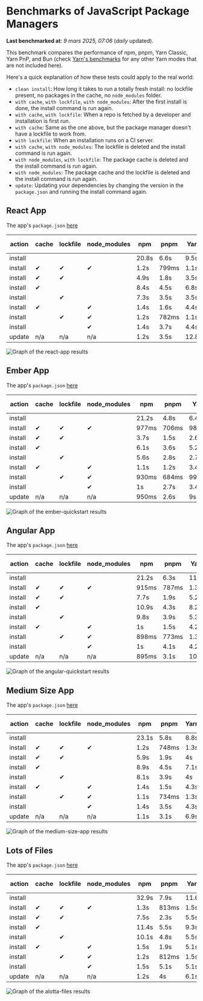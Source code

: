 # Benchmarks of JavaScript Package Managers

**Last benchmarked at**: _9 mars 2025, 07:06_ (_daily_ updated).

This benchmark compares the performance of npm, pnpm, Yarn Classic, Yarn PnP, and Bun (check [Yarn's benchmarks](https://yarnpkg.com/benchmarks) for any other Yarn modes that are not included here).

Here's a quick explanation of how these tests could apply to the real world:

- `clean install`: How long it takes to run a totally fresh install: no lockfile present, no packages in the cache, no `node_modules` folder.
- `with cache`, `with lockfile`, `with node_modules`: After the first install is done, the install command is run again.
- `with cache`, `with lockfile`: When a repo is fetched by a developer and installation is first run.
- `with cache`: Same as the one above, but the package manager doesn't have a lockfile to work from.
- `with lockfile`: When an installation runs on a CI server.
- `with cache`, `with node_modules`: The lockfile is deleted and the install command is run again.
- `with node_modules`, `with lockfile`: The package cache is deleted and the install command is run again.
- `with node_modules`: The package cache and the lockfile is deleted and the install command is run again.
- `update`: Updating your dependencies by changing the version in the `package.json` and running the install command again.

## React App

The app's `package.json` [here](./fixtures/react-app/package.json)

| action  | cache | lockfile | node_modules| npm | pnpm | Yarn | Yarn PnP | Bun |
| ---     | ---   | ---      | ---         | --- | ---  | ---  | ---      | --- |
| install |       |          |             | 20.8s | 6.6s | 9.5s | 4.4s | 1.5s |
| install | ✔     | ✔        | ✔           | 1.2s | 799ms | 1.1s | n/a | 36ms |
| install | ✔     | ✔        |             | 4.9s | 1.8s | 3.5s | 967ms | 438ms |
| install | ✔     |          |             | 8.4s | 4.5s | 6.8s | 4.1s | 429ms |
| install |       | ✔        |             | 7.3s | 3.5s | 3.5s | 957ms | 423ms |
| install | ✔     |          | ✔           | 1.4s | 1.6s | 4.4s | n/a | 35ms |
| install |       | ✔        | ✔           | 1.2s | 782ms | 1.1s | n/a | 32ms |
| install |       |          | ✔           | 1.4s | 3.7s | 4.4s | n/a | 32ms |
| update  | n/a | n/a | n/a | 1.2s | 3.5s | 12.8s | 6.2s | 36ms |

<img alt="Graph of the react-app results" src="results/img/react-app.svg" />

## Ember App

The app's `package.json` [here](./fixtures/ember-quickstart/package.json)

| action  | cache | lockfile | node_modules| npm | pnpm | Yarn | Yarn PnP | Bun |
| ---     | ---   | ---      | ---         | --- | ---  | ---  | ---      | --- |
| install |       |          |             | 21.2s | 4.8s | 6.4s | 3.6s | 973ms |
| install | ✔     | ✔        | ✔           | 977ms | 706ms | 981ms | n/a | 28ms |
| install | ✔     | ✔        |             | 3.7s | 1.5s | 2.6s | 852ms | 352ms |
| install | ✔     |          |             | 6.1s | 3.6s | 5.2s | 3.2s | 336ms |
| install |       | ✔        |             | 5.6s | 2.8s | 2.7s | 852ms | 335ms |
| install | ✔     |          | ✔           | 1.1s | 1.2s | 3.4s | n/a | 28ms |
| install |       | ✔        | ✔           | 930ms | 684ms | 993ms | n/a | 25ms |
| install |       |          | ✔           | 1s | 2.7s | 3.4s | n/a | 25ms |
| update  | n/a | n/a | n/a | 950ms | 2.6s | 9s | 4.6s | 28ms |

<img alt="Graph of the ember-quickstart results" src="results/img/ember-quickstart.svg" />

## Angular App

The app's `package.json` [here](./fixtures/angular-quickstart/package.json)

| action  | cache | lockfile | node_modules| npm | pnpm | Yarn | Yarn PnP | Bun |
| ---     | ---   | ---      | ---         | --- | ---  | ---  | ---      | --- |
| install |       |          |             | 21.2s | 6.3s | 11.9s | 4.5s | 1.7s |
| install | ✔     | ✔        | ✔           | 915ms | 787ms | 1.3s | n/a | 30ms |
| install | ✔     | ✔        |             | 7.7s | 1.9s | 5.2s | 1.2s | 870ms |
| install | ✔     |          |             | 10.9s | 4.3s | 8.2s | 4s | 836ms |
| install |       | ✔        |             | 9.8s | 3.9s | 5.3s | 1.2s | 825ms |
| install | ✔     |          | ✔           | 1s | 1.5s | 4.2s | n/a | 29ms |
| install |       | ✔        | ✔           | 898ms | 773ms | 1.3s | n/a | 27ms |
| install |       |          | ✔           | 1s | 4.1s | 4.2s | n/a | 26ms |
| update  | n/a | n/a | n/a | 895ms | 3.1s | 10.3s | 4.2s | 34ms |

<img alt="Graph of the angular-quickstart results" src="results/img/angular-quickstart.svg" />

## Medium Size App

The app's `package.json` [here](./fixtures/medium-size-app/package.json)

| action  | cache | lockfile | node_modules| npm | pnpm | Yarn | Yarn PnP | Bun |
| ---     | ---   | ---      | ---         | --- | ---  | ---  | ---      | --- |
| install |       |          |             | 23.1s | 5.8s | 8.8s | 4.6s | 1.3s |
| install | ✔     | ✔        | ✔           | 1.2s | 748ms | 1.3s | n/a | 33ms |
| install | ✔     | ✔        |             | 5.9s | 1.9s | 4s | 1.1s | 478ms |
| install | ✔     |          |             | 8.9s | 4.5s | 7.1s | 4.1s | 464ms |
| install |       | ✔        |             | 8.1s | 3.9s | 4s | 1.1s | 457ms |
| install | ✔     |          | ✔           | 1.4s | 1.5s | 4.3s | n/a | 32ms |
| install |       | ✔        | ✔           | 1.1s | 734ms | 1.3s | n/a | 29ms |
| install |       |          | ✔           | 1.4s | 3.5s | 4.3s | n/a | 30ms |
| update  | n/a | n/a | n/a | 1.1s | 3.1s | 6.9s | 4.2s | 40ms |

<img alt="Graph of the medium-size-app results" src="results/img/medium-size-app.svg" />

## Lots of Files

The app's `package.json` [here](./fixtures/alotta-files/package.json)

| action  | cache | lockfile | node_modules| npm | pnpm | Yarn | Yarn PnP | Bun |
| ---     | ---   | ---      | ---         | --- | ---  | ---  | ---      | --- |
| install |       |          |             | 32.9s | 7.9s | 11.6s | 5.4s | 1.7s |
| install | ✔     | ✔        | ✔           | 1.3s | 813ms | 1.5s | n/a | 41ms |
| install | ✔     | ✔        |             | 7.5s | 2.3s | 5.5s | 1.3s | 724ms |
| install | ✔     |          |             | 11.4s | 5.5s | 9.3s | 4.9s | 718ms |
| install |       | ✔        |             | 10.1s | 4.8s | 5.5s | 1.3s | 712ms |
| install | ✔     |          | ✔           | 1.5s | 1.9s | 5.1s | n/a | 40ms |
| install |       | ✔        | ✔           | 1.2s | 812ms | 1.5s | n/a | 37ms |
| install |       |          | ✔           | 1.5s | 5.1s | 5.1s | n/a | 37ms |
| update  | n/a | n/a | n/a | 1.2s | 4s | 6.1s | 5s | 93ms |

<img alt="Graph of the alotta-files results" src="results/img/alotta-files.svg" />
